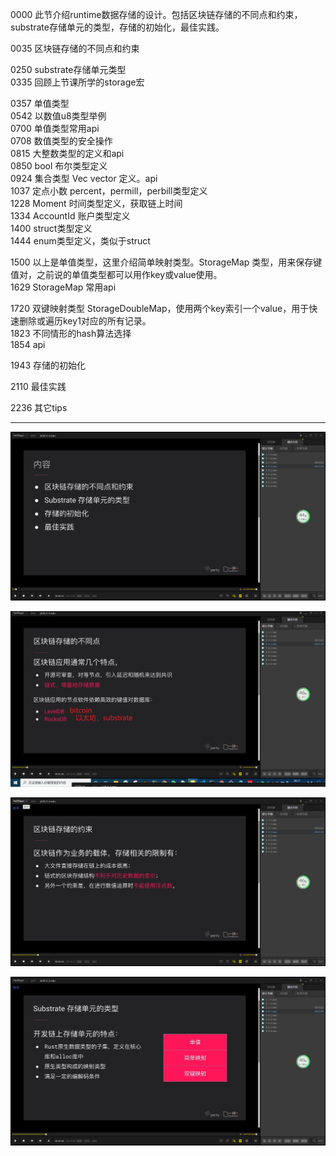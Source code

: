 0000 此节介绍runtime数据存储的设计。包括区块链存储的不同点和约束，substrate存储单元的类型，存储的初始化，最佳实践。

0035 区块链存储的不同点和约束

0250 substrate存储单元类型  
0335 回顾上节课所学的storage宏  

0357 单值类型  
0542 以数值u8类型举例  
0700 单值类型常用api  
0708 数值类型的安全操作  
0815 大整数类型的定义和api  
0850 bool 布尔类型定义  
0924 集合类型 Vec<T> vector 定义。api  
1037 定点小数 percent，permill，perbill类型定义  
1228 Moment 时间类型定义，获取链上时间  
1334 AccountId 账户类型定义  
1400 struct类型定义  
1444 enum类型定义，类似于struct

1500 以上是单值类型，这里介绍简单映射类型。StorageMap 类型，用来保存键值对，之前说的单值类型都可以用作key或value使用。  
1629 StorageMap 常用api

1720 双键映射类型 StorageDoubleMap，使用两个key索引一个value，用于快速删除或遍历key1对应的所有记录。  
1823 不同情形的hash算法选择  
1854 api  

1943 存储的初始化

2110 最佳实践

2236 其它tips

---
![](images/2021-08-17-20-15-35.png)

![](images/2021-08-17-20-18-00.png)

![](images/2021-08-17-20-19-42.png)

![](images/2021-08-17-20-21-05.png)